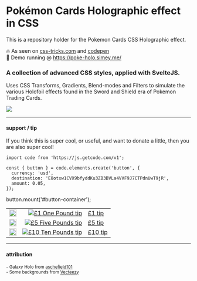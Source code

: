 # Pokémon Cards Holographic effect in CSS

This is a repository holder for the Pokemon Cards CSS Holographic effect.  

🔥 As seen on [css-tricks.com](https://css-tricks.com/holographic-trading-card-effect/) and [codepen](https://codepen.io/simeydotme/pen/abYWJdX)  
🌟 Demo running @ https://poke-holo.simey.me/

### A collection of advanced CSS styles, applied with SvelteJS.
Uses CSS Transforms, Gradients, Blend-modes and Filters to simulate the various Holofoil effects found
in the Sword and Shield era of Pokemon Trading Cards.

<img src="public/pokemon-cards-demo.gif" />


---

#### support / tip  
If you think this is super cool, or useful, and want to donate a little, then you are also super cool!


```
import code from 'https://js.getcode.com/v1';

const { button } = code.elements.create('button', {
  currency: 'usd',
  destination: 'E8otxw1CVX9bfyddKu3ZB3BVLa4VVF9J7CTPdnUwT9jR',
  amount: 0.05,
});

```

button.mount('#button-container');


<div id="button-container"></div>

|  |  |         |
|--|--:|---------|
| <img src="https://user-images.githubusercontent.com/2817396/149629283-6002944f-9253-4e35-917d-89b476deae4e.png" width=20> | [![£1 One Pound tip](https://user-images.githubusercontent.com/2817396/149629980-08b9a952-bd6a-4c23-be78-05e3fd534352.png)](https://www.paypal.com/paypalme/simey/1) | [£1 tip](https://www.paypal.com/paypalme/simey/1) |
| <img src="https://user-images.githubusercontent.com/2817396/149629283-6002944f-9253-4e35-917d-89b476deae4e.png" width=20> | [![£5 Five Pounds tip](https://user-images.githubusercontent.com/2817396/149629994-3a99770c-d333-46e7-9818-ab6b18ad0202.png)](https://www.paypal.com/paypalme/simey/5) | [£5 tip](https://www.paypal.com/paypalme/simey/5) |
| <img src="https://user-images.githubusercontent.com/2817396/149629283-6002944f-9253-4e35-917d-89b476deae4e.png" width=20> | [![£10 Ten Pounds tip](https://user-images.githubusercontent.com/2817396/149630000-95aa4234-ff67-4e7c-a7f4-ffd52f25e6d8.png)](https://www.paypal.com/paypalme/simey/10) | [£10 tip](https://www.paypal.com/paypalme/simey/10) |





---
#### attribution

<sub>- Galaxy Holo from [aschefield101](https://www.deviantart.com/aschefield101/art/HoloSheet-2012-313543843)</sub>  
<sub>- Some backgrounds from [Vecteezy](https://www.vecteezy.com/free-photos)</sub>
